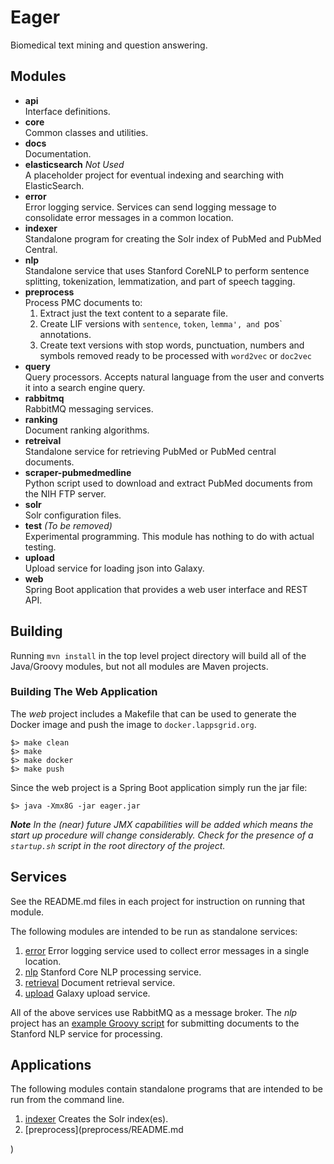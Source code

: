 # Eager
Biomedical text mining and question answering.

## Modules

- **api**<br/>Interface definitions.
- **core**<br/>Common classes and utilities.
- **docs**<br/>Documentation.
- **elasticsearch** *Not Used*<br/>A placeholder project for eventual indexing and searching with ElasticSearch.
- **error**<br/>Error logging service. Services can send logging message to consolidate error messages in a common location.
- **indexer**<br/>Standalone program for creating the Solr index of PubMed and PubMed Central.
- **nlp**<br/>Standalone service that uses Stanford CoreNLP to perform sentence splitting, tokenization, lemmatization, and part of speech tagging.
- **preprocess**<br/>Process PMC documents to:
  1. Extract just the text content to  a separate file.
  1. Create LIF versions with `sentence`, `token`, `lemma', and `pos` annotations.
  1. Create text versions with stop words, punctuation, numbers and symbols removed ready to be processed with `word2vec` or `doc2vec`
- **query**<br/>Query processors.  Accepts natural language from the user and converts it into a search engine query.
- **rabbitmq**<br/>RabbitMQ messaging services.
- **ranking**<br/>Document ranking algorithms.
- **retreival**<br/>Standalone service for retrieving PubMed or PubMed central documents.
- **scraper-pubmedmedline**<br/>Python script used to download and extract PubMed documents from the NIH FTP server.
- **solr**<br/>Solr configuration files.
- **test** *(To be removed)*<br/>Experimental programming.  This module has nothing to do with actual testing.
- **upload**<br/>Upload service for loading json into Galaxy.
- **web**<br/>Spring Boot application that provides a web user interface and REST API.

## Building

Running `mvn install` in the top level project directory will build all of the Java/Groovy modules, but not all modules are Maven projects.

### Building The Web Application

The *web* project includes a Makefile that can be used to generate the Docker image and push the image to `docker.lappsgrid.org`.

```
$> make clean
$> make 
$> make docker
$> make push
```

Since the web project is a Spring Boot application simply run the jar file:

``` 
$> java -Xmx8G -jar eager.jar
```

***Note** In the (near) future JMX capabilities will be added which means the start up procedure will change considerably.  Check for the presence of a `startup.sh` script in the root directory of the project.*

## Services

See the README.md files in each project for instruction on running that module.  

The following modules are intended to be run as standalone services:

1. [error](error/README.md) Error logging service used to collect error messages in a single location.
1. [nlp](nlp/README.md) Stanford Core NLP processing service.
1. [retrieval](retrieval/README.md) Document retrieval service.
1. [upload](upload/README.md) Galaxy upload service.

All of the above services use RabbitMQ as a message broker.  The *nlp* project has an [example Groovy script](nlp/src/test/scripts/stanford.groovy) for submitting documents to the Stanford NLP service for processing.

## Applications

The following modules contain standalone programs that are intended to be run from the command line.

1. [indexer](indexer/README.md) Creates the Solr index(es).
1. [preprocess](preprocess/README.md

)